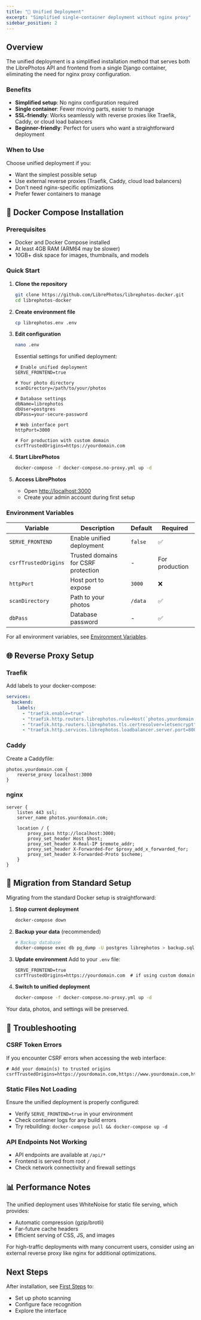 ```yaml
---
title: "🚀 Unified Deployment"
excerpt: "Simplified single-container deployment without nginx proxy"
sidebar_position: 2
---
```


## Overview

The unified deployment is a simplified installation method that serves both the LibrePhotos API and frontend from a single Django container, eliminating the need for nginx proxy configuration.

### Benefits

- **Simplified setup**: No nginx configuration required
- **Single container**: Fewer moving parts, easier to manage
- **SSL-friendly**: Works seamlessly with reverse proxies like Traefik, Caddy, or cloud load balancers
- **Beginner-friendly**: Perfect for users who want a straightforward deployment

### When to Use

Choose unified deployment if you:
- Want the simplest possible setup
- Use external reverse proxies (Traefik, Caddy, cloud load balancers)
- Don't need nginx-specific optimizations
- Prefer fewer containers to manage

## 🐋 Docker Compose Installation

### Prerequisites

- Docker and Docker Compose installed
- At least 4GB RAM (ARM64 may be slower)
- 10GB+ disk space for images, thumbnails, and models

### Quick Start

1. **Clone the repository**
   ```bash
   git clone https://github.com/LibrePhotos/librephotos-docker.git
   cd librephotos-docker
   ```

2. **Create environment file**
   ```bash
   cp librephotos.env .env
   ```

3. **Edit configuration**
   ```bash
   nano .env
   ```
   
   Essential settings for unified deployment:
   ```env
   # Enable unified deployment
   SERVE_FRONTEND=true
   
   # Your photo directory
   scanDirectory=/path/to/your/photos
   
   # Database settings
   dbName=librephotos
   dbUser=postgres
   dbPass=your-secure-password
   
   # Web interface port
   httpPort=3000
   
   # For production with custom domain
   csrfTrustedOrigins=https://yourdomain.com
   ```

4. **Start LibrePhotos**
   ```bash
   docker-compose -f docker-compose.no-proxy.yml up -d
   ```

5. **Access LibrePhotos**
   - Open [http://localhost:3000](http://localhost:3000)
   - Create your admin account during first setup

### Environment Variables

| Variable | Description | Default | Required |
|----------|-------------|---------|----------|
| `SERVE_FRONTEND` | Enable unified deployment | `false` | ✅ |
| `csrfTrustedOrigins` | Trusted domains for CSRF protection | - | For production |
| `httpPort` | Host port to expose | `3000` | ❌ |
| `scanDirectory` | Path to your photos | `/data` | ✅ |
| `dbPass` | Database password | - | ✅ |

For all environment variables, see [Environment Variables](environment-variables.md).

## 🌐 Reverse Proxy Setup

### Traefik

Add labels to your docker-compose:

```yaml
services:
  backend:
    labels:
      - "traefik.enable=true"
      - "traefik.http.routers.librephotos.rule=Host(`photos.yourdomain.com`)"
      - "traefik.http.routers.librephotos.tls.certresolver=letsencrypt"
      - "traefik.http.services.librephotos.loadbalancer.server.port=8001"
```

### Caddy

Create a Caddyfile:

```
photos.yourdomain.com {
    reverse_proxy localhost:3000
}
```

### nginx

```nginx
server {
    listen 443 ssl;
    server_name photos.yourdomain.com;
    
    location / {
        proxy_pass http://localhost:3000;
        proxy_set_header Host $host;
        proxy_set_header X-Real-IP $remote_addr;
        proxy_set_header X-Forwarded-For $proxy_add_x_forwarded_for;
        proxy_set_header X-Forwarded-Proto $scheme;
    }
}
```

## 🔄 Migration from Standard Setup

Migrating from the standard Docker setup is straightforward:

1. **Stop current deployment**
   ```bash
   docker-compose down
   ```

2. **Backup your data** (recommended)
   ```bash
   # Backup database
   docker-compose exec db pg_dump -U postgres librephotos > backup.sql
   ```

3. **Update environment**
   Add to your `.env` file:
   ```env
   SERVE_FRONTEND=true
   csrfTrustedOrigins=https://yourdomain.com  # if using custom domain
   ```

4. **Switch to unified deployment**
   ```bash
   docker-compose -f docker-compose.no-proxy.yml up -d
   ```

Your data, photos, and settings will be preserved.

## 🔧 Troubleshooting

### CSRF Token Errors

If you encounter CSRF errors when accessing the web interface:

```env
# Add your domain(s) to trusted origins
csrfTrustedOrigins=https://yourdomain.com,https://www.yourdomain.com,http://localhost:3000
```

### Static Files Not Loading

Ensure the unified deployment is properly configured:
- Verify `SERVE_FRONTEND=true` in your environment
- Check container logs for any build errors
- Try rebuilding: `docker-compose pull && docker-compose up -d`

### API Endpoints Not Working

- API endpoints are available at `/api/*`
- Frontend is served from root `/`
- Check network connectivity and firewall settings

## 📊 Performance Notes

The unified deployment uses WhiteNoise for static file serving, which provides:
- Automatic compression (gzip/brotli)
- Far-future cache headers
- Efficient serving of CSS, JS, and images

For high-traffic deployments with many concurrent users, consider using an external reverse proxy like nginx for additional optimizations.

## Next Steps

After installation, see [First Steps](../user-guide/first-steps.md) to:
- Set up photo scanning
- Configure face recognition
- Explore the interface 